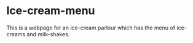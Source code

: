 # Ice-cream-menu
This is a webpage for an ice-cream parlour which has the menu of ice-creams and milk-shakes.
